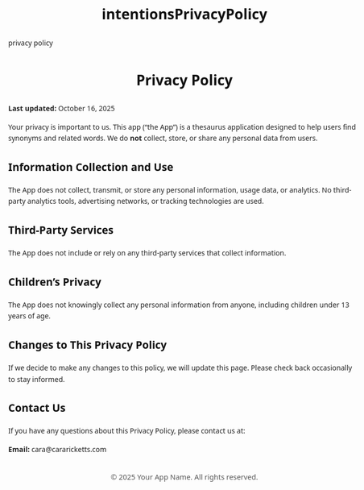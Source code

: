 # intentionsPrivacyPolicy
privacy policy 


<!DOCTYPE html>
<html lang="en">
<head>
  <meta charset="UTF-8">
  <meta name="viewport" content="width=device-width, initial-scale=1.0">
  <title>Privacy Policy</title>
  <style>
    body {
      font-family: system-ui, -apple-system, BlinkMacSystemFont, "Segoe UI", Roboto, sans-serif;
      margin: 2rem auto;
      padding: 1rem;
      max-width: 700px;
      color: #222;
      line-height: 1.6;
    }
    h1, h2 {
      color: #111;
    }
    h1 {
      text-align: center;
      margin-bottom: 1.5rem;
    }
    footer {
      margin-top: 2rem;
      font-size: 0.9rem;
      color: #555;
      text-align: center;
    }
  </style>
</head>
<body>
  <h1>Privacy Policy</h1>

  <p><strong>Last updated:</strong> October 16, 2025</p>

  <p>Your privacy is important to us. This app (“the App”) is a thesaurus application designed to help users find synonyms and related words. We do <strong>not</strong> collect, store, or share any personal data from users.</p>

  <h2>Information Collection and Use</h2>
  <p>The App does not collect, transmit, or store any personal information, usage data, or analytics. No third-party analytics tools, advertising networks, or tracking technologies are used.</p>

  <h2>Third-Party Services</h2>
  <p>The App does not include or rely on any third-party services that collect information.</p>

  <h2>Children’s Privacy</h2>
  <p>The App does not knowingly collect any personal information from anyone, including children under 13 years of age.</p>

  <h2>Changes to This Privacy Policy</h2>
  <p>If we decide to make any changes to this policy, we will update this page. Please check back occasionally to stay informed.</p>

  <h2>Contact Us</h2>
  <p>If you have any questions about this Privacy Policy, please contact us at:</p>
  <p><strong>Email:</strong> cara@cararicketts.com</p>

  <footer>
    &copy; 2025 Your App Name. All rights reserved.
  </footer>
</body>
</html>


